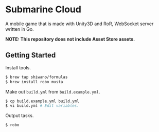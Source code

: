 # Submarine Cloud

A mobile game that is made with Unity3D and RoR, WebSocket server written in Go.

**NOTE: This repository does not include Asset Store assets.**

## Getting Started

Install tools.

```bash
$ brew tap shiwano/formulas
$ brew install robo musta
```

Make out `build.yml` from `build.example.yml`.

```bash
$ cp build.example.yml build.yml
$ vi build.yml # Edit variables.
```

Output tasks.

```bash
$ robo
```

